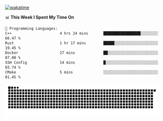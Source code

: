 [![wakatime](https://wakatime.com/badge/user/384f91c6-4eee-411f-8f3b-1b691f58a544.svg)](https://wakatime.com/@384f91c6-4eee-411f-8f3b-1b691f58a544)

<!--START_SECTION:waka-->
📊 **This Week I Spent My Time On** 

```text
💬 Programming Languages: 
C++                      4 hrs 24 mins       █████████████████░░░░░░░░   66.47 % 
Rust                     1 hr 17 mins        █████░░░░░░░░░░░░░░░░░░░░   19.45 % 
Docker                   27 mins             ██░░░░░░░░░░░░░░░░░░░░░░░   07.00 % 
SSH Config               14 mins             █░░░░░░░░░░░░░░░░░░░░░░░░   03.74 % 
CMake                    5 mins              ░░░░░░░░░░░░░░░░░░░░░░░░░   01.45 % 
```


<!--END_SECTION:waka-->

<picture>
  <source media="(prefers-color-scheme: dark)" srcset="https://raw.githubusercontent.com/fuwx295/fuwx295/output/github-contribution-grid-snake-dark.svg">
  <source media="(prefers-color-scheme: light)" srcset="https://raw.githubusercontent.com/fuwx295/fuwx295/output/github-contribution-grid-snake.svg">
  <img alt="github contribution grid snake animation" src="https://raw.githubusercontent.com/fuwx295/fuwx295/output/github-contribution-grid-snake.svg">
</picture>
